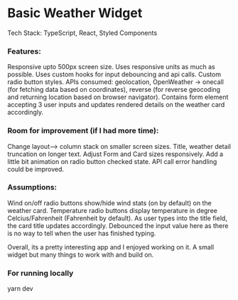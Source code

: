 # Basic Weather Widget

Tech Stack: TypeScript, React, Styled Components

### Features:
Responsive upto 500px screen size. Uses responsive units as much as possible. 
Uses custom hooks for input debouncing and api calls.
Custom radio button styles.
APIs consumed: geolocation, OpenWeather -> onecall (for fetching data based on coordinates), reverse (for reverse geocoding and returning location based on browser navigator).
Contains form element accepting 3 user inputs and updates rendered details on the weather card accordingly.

### Room for improvement (if I had more time):
Change layout--> column stack on smaller screen sizes.
Title, weather detail truncation on longer text.
Adjust Form and Card sizes responsively.
Add a little bit animation on radio button checked state.
API call error handling could be improved.

### Assumptions:
Wind on/off radio buttons show/hide wind stats (on by default) on the weather card.
Temperature radio buttons display temperature in degree Celcius/Fahrenheit (Fahrenheit by default).
As user types into the title field, the card title updates accordingly. Debounced the input value here as there is no way to tell when the user has finished typing.

Overall, its a pretty interesting app and I enjoyed working on it. A small widget but many things to work with and build on.

### For running locally
yarn dev
